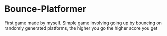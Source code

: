 # Bounce-Platformer
First game made by myself. Simple game involving going up by bouncing on randomly generated platforms, the higher you go the higher score you get
